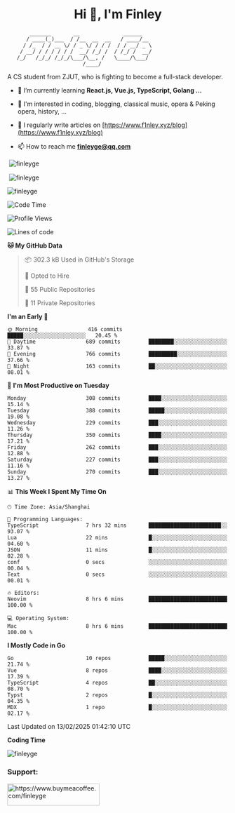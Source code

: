 <h1 align="center">Hi 👋, I'm Finley</h1>

```text
       _______       __              ______   
      / ____(_)___  / /__  __  __   / ____/__ 
     / /_  / / __ \/ / _ \/ / / /  / / __/ _ \
    / __/ / / / / / /  __/ /_/ /  / /_/ /  __/
   /_/   /_/_/ /_/_/\___/\__, /   \____/\___/
                        /____/                
```

<p align="left">

A CS student from ZJUT,
who is fighting to become a full-stack developer.

</p>

<p align="left">

- 🌱 I’m currently learning **React.js, Vue.js, TypeScript, Golang ...**

- 🧠 I'm interested in coding, blogging, classical music, opera & Peking opera, history, ...

- 📝 I regularly write articles on [https://www.f1nley.xyz/blog](https://www.f1nley.xyz/blog)

- 📫 How to reach me **finleyge@qq.com**

</p>

<p>&nbsp;<img align="center" src="https://github-readme-stats.vercel.app/api/top-langs/?username=finleyge&show_icons=true&locale=en&hide=javascript,html,tex" alt="finleyge" /></p>

<p>&nbsp;<img align="center" src="https://github-readme-stats.vercel.app/api?username=finleyge&show_icons=true&locale=en" alt="finleyge" /></p>

<p><img align="center" src="https://github-readme-streak-stats.herokuapp.com/?user=finleyge&" alt="finleyge" /></p>

<!--START_SECTION:waka-->
![Code Time](http://img.shields.io/badge/Code%20Time-2%2C064%20hrs%2031%20mins-blue)

![Profile Views](http://img.shields.io/badge/Profile%20Views-1-blue)

![Lines of code](https://img.shields.io/badge/From%20Hello%20World%20I%27ve%20Written-1.4%20million%20lines%20of%20code-blue)

**🐱 My GitHub Data** 

> 📦 302.3 kB Used in GitHub's Storage 
 > 
> 💼 Opted to Hire
 > 
> 📜 55 Public Repositories 
 > 
> 🔑 11 Private Repositories 
 > 
**I'm an Early 🐤** 

```text
🌞 Morning                416 commits         █████░░░░░░░░░░░░░░░░░░░░   20.45 % 
🌆 Daytime                689 commits         ████████░░░░░░░░░░░░░░░░░   33.87 % 
🌃 Evening                766 commits         █████████░░░░░░░░░░░░░░░░   37.66 % 
🌙 Night                  163 commits         ██░░░░░░░░░░░░░░░░░░░░░░░   08.01 % 
```
📅 **I'm Most Productive on Tuesday** 

```text
Monday                   308 commits         ████░░░░░░░░░░░░░░░░░░░░░   15.14 % 
Tuesday                  388 commits         █████░░░░░░░░░░░░░░░░░░░░   19.08 % 
Wednesday                229 commits         ███░░░░░░░░░░░░░░░░░░░░░░   11.26 % 
Thursday                 350 commits         ████░░░░░░░░░░░░░░░░░░░░░   17.21 % 
Friday                   262 commits         ███░░░░░░░░░░░░░░░░░░░░░░   12.88 % 
Saturday                 227 commits         ███░░░░░░░░░░░░░░░░░░░░░░   11.16 % 
Sunday                   270 commits         ███░░░░░░░░░░░░░░░░░░░░░░   13.27 % 
```


📊 **This Week I Spent My Time On** 

```text
🕑︎ Time Zone: Asia/Shanghai

💬 Programming Languages: 
TypeScript               7 hrs 32 mins       ███████████████████████░░   93.07 % 
Lua                      22 mins             █░░░░░░░░░░░░░░░░░░░░░░░░   04.60 % 
JSON                     11 mins             █░░░░░░░░░░░░░░░░░░░░░░░░   02.28 % 
conf                     0 secs              ░░░░░░░░░░░░░░░░░░░░░░░░░   00.04 % 
Text                     0 secs              ░░░░░░░░░░░░░░░░░░░░░░░░░   00.01 % 

🔥 Editors: 
Neovim                   8 hrs 6 mins        █████████████████████████   100.00 % 

💻 Operating System: 
Mac                      8 hrs 6 mins        █████████████████████████   100.00 % 
```

**I Mostly Code in Go** 

```text
Go                       10 repos            █████░░░░░░░░░░░░░░░░░░░░   21.74 % 
Vue                      8 repos             ████░░░░░░░░░░░░░░░░░░░░░   17.39 % 
TypeScript               4 repos             ██░░░░░░░░░░░░░░░░░░░░░░░   08.70 % 
Typst                    2 repos             █░░░░░░░░░░░░░░░░░░░░░░░░   04.35 % 
MDX                      1 repo              █░░░░░░░░░░░░░░░░░░░░░░░░   02.17 % 
```




 Last Updated on 13/02/2025 01:42:10 UTC
<!--END_SECTION:waka-->
**Coding Time**
<p>
       <img align="center" src="https://wakatime.com/share/@1f267603-cf28-47c9-a32c-2753500710e7/96d852e9-5832-42ff-acaa-a48a5371ba9d.svg" alt="finleyge" />
</p>

</p>


<h3 align="left">Support:</h3>

<p align="left">

<a href="https://www.buymeacoffee.com/finleyge"> <img align="left" src="https://cdn.buymeacoffee.com/buttons/v2/default-yellow.png" height="50" width="210" alt="https://www.buymeacoffee.com/finleyge" />

</a>
</p>
